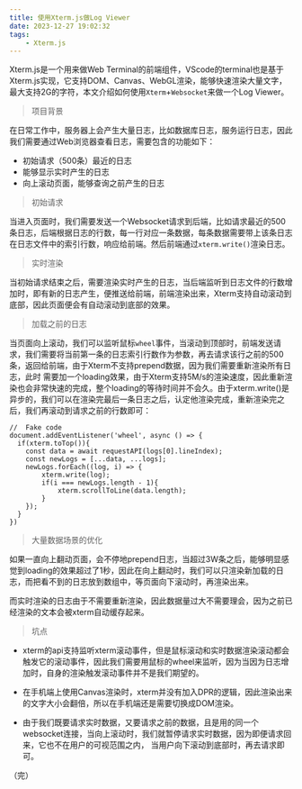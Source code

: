 ```yaml
---
title: 使用Xterm.js做Log Viewer
date: 2023-12-27 19:02:32
tags:
	- Xterm.js
---
```

Xterm.js是一个用来做Web Terminal的前端组件，VScode的terminal也是基于Xterm.js实现，它支持DOM、Canvas、WebGL渲染，能够快速渲染大量文字，最大支持2G的字符，本文介绍如何使用`Xterm`+`Websocket`来做一个Log Viewer。
<!--more--> 

> 项目背景

在日常工作中，服务器上会产生大量日志，比如数据库日志，服务运行日志，因此我们需要通过Web浏览器查看日志，需要包含的功能如下：
- 初始请求（500条）最近的日志
- 能够显示实时产生的日志
- 向上滚动页面，能够查询之前产生的日志

> 初始请求

当进入页面时，我们需要发送一个Websocket请求到后端，比如请求最近的500条日志，后端根据日志的行数，每一行对应一条数据，每条数据需要带上该条日志在日志文件中的索引行数，响应给前端。然后前端通过`xterm.write()`渲染日志。

> 实时渲染

当初始请求结束之后，需要渲染实时产生的日志，当后端监听到日志文件的行数增加时，即有新的日志产生，便推送给前端，前端渲染出来，Xterm支持自动滚动到底部，因此页面便会有自动滚动到底部的效果。

> 加载之前的日志

当页面向上滚动，我们可以监听鼠标`wheel`事件，当滚动到顶部时，前端发送请求，我们需要将当前第一条的日志索引行数作为参数，再去请求该行之前的500条，返回给前端，由于Xterm不支持prepend数据，因为我们需要重新渲染所有日志，此时
需要加一个loading效果，由于Xterm支持5M/s的渲染速度，因此重新渲染也会非常快速的完成，整个loading的等待时间并不会久。由于xterm.write()是异步的，我们可以在渲染完最后一条日志之后，认定他渲染完成，重新渲染完之后，我们再滚动到请求之前的行数即可：
```
//  Fake code
document.addEventListener('wheel', async () => {
  if(xterm.toTop()){
    const data = await requestAPI(logs[0].lineIndex);
    const newLogs = [...data, ...logs];
    newLogs.forEach((log, i) => {
        xterm.write(log);
        if(i === newLogs.length - 1){
            xterm.scrollToLine(data.length);
        }
    });
  }
})

```

> 大量数据场景的优化

如果一直向上翻动页面，会不停地prepend日志，当超过3W条之后，能够明显感觉到loading的效果超过了1秒，因此在向上翻动时，我们可以只渲染新加载的日志，而把看不到的日志放到数组中，等页面向下滚动时，再渲染出来。

而实时渲染的日志由于不需要重新渲染，因此数据量过大不需要理会，因为之前已经渲染的文本会被xterm自动缓存起来。

> 坑点

- xterm的api支持监听xterm滚动事件，但是鼠标滚动和实时数据渲染滚动都会触发它的滚动事件，因此我们需要用鼠标的wheel来监听，因为当因为日志增加时，自身的渲染触发滚动事件并不是我们期望的。


- 在手机端上使用Canvas渲染时，xterm并没有加入DPR的逻辑，因此渲染出来的文字大小会翻倍，所以在手机端还是需要切换成DOM渲染。


- 由于我们既要请求实时数据，又要请求之前的数据，且是用的同一个websocket连接，当向上滚动时，我们就暂停请求实时数据，因为即便请求回来，它也不在用户的可视范围之内，
当用户向下滚动到底部时，再去请求即可。

（完）
